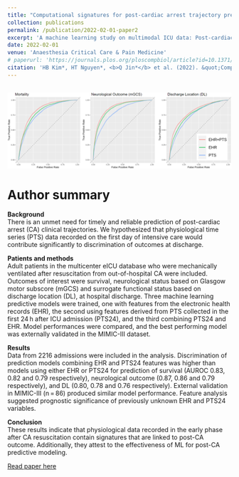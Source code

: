 ```yaml
---
title: "Computational signatures for post-cardiac arrest trajectory prediction: Importance of early physiological time series"
collection: publications
permalink: /publication/2022-02-01-paper2
excerpt: 'A machine learning study on multimodal ICU data: Post-cardiac arrest neurological outcome prediction'
date: 2022-02-01
venue: 'Anaesthesia Critical Care & Pain Medicine'
# paperurl: 'https://journals.plos.org/ploscompbiol/article?id=10.1371/journal.pcbi.1009536&utm_source=feedburner&utm_medium=feed&utm_campaign=Feed%3A+ploscompbiol%2FNewArticles+%28PLOS+Computational+Biology+-+New+Articles%29'
citation: 'HB Kim*, HT Nguyen*, <b>Q Jin*</b> et al. (2022). &quot;Computational signatures for post-cardiac arrest trajectory prediction: Importance of early physiological time series&quot; <i>Anaesthesia Critical Care & Pain Medicine</i>. 41(1): 101015. *: equal contribution'
---
```


<br/><img src='../images/paper2_fig.jpg'>

# Author summary
**Background**  
There is an unmet need for timely and reliable prediction of post-cardiac arrest (CA) clinical trajectories. We hypothesized that physiological time series (PTS) data recorded on the first day of intensive care would contribute significantly to discrimination of outcomes at discharge.

**Patients and methods**  
Adult patients in the multicenter eICU database who were mechanically ventilated after resuscitation from out-of-hospital CA were included. Outcomes of interest were survival, neurological status based on Glasgow motor subscore (mGCS) and surrogate functional status based on discharge location (DL), at hospital discharge. Three machine learning predictive models were trained, one with features from the electronic health records (EHR), the second using features derived from PTS collected in the first 24 h after ICU admission (PTS24), and the third combining PTS24 and EHR. Model performances were compared, and the best performing model was externally validated in the MIMIC-III dataset.

**Results**  
Data from 2216 admissions were included in the analysis. Discrimination of prediction models combining EHR and PTS24 features was higher than models using either EHR or PTS24 for prediction of survival (AUROC 0.83, 0.82 and 0.79 respectively), neurological outcome (0.87, 0.86 and 0.79 respectively), and DL (0.80, 0.78 and 0.76 respectively). External validation in MIMIC-III (n = 86) produced similar model performance. Feature analysis suggested prognostic significance of previously unknown EHR and PTS24 variables.

**Conclusion**  
These results indicate that physiological data recorded in the early phase after CA resuscitation contain signatures that are linked to post-CA outcome. Additionally, they attest to the effectiveness of ML for post-CA predictive modeling.

[Read paper here](https://www.sciencedirect.com/science/article/pii/S2352556821002228?casa_token=YjKVTtgva6sAAAAA:TosWExiXl7niXhgeff3VHpyoXL9p-bY9vXw_IOe_w__Cb0Yqrlz2798ZdEV_KMI3Y3y4xNuh)